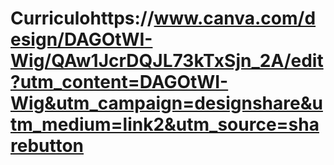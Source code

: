 # Curriculohttps://www.canva.com/design/DAGOtWI-Wig/QAw1JcrDQJL73kTxSjn_2A/edit?utm_content=DAGOtWI-Wig&utm_campaign=designshare&utm_medium=link2&utm_source=sharebutton
